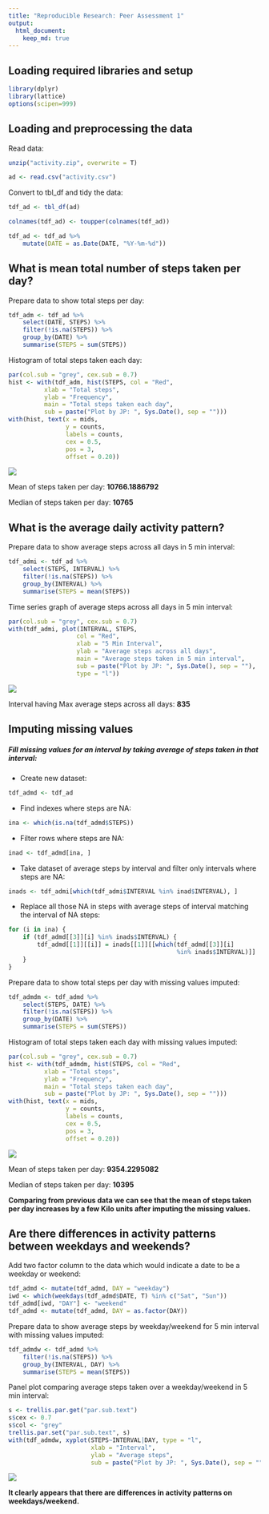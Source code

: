 ```yaml
---
title: "Reproducible Research: Peer Assessment 1"
output: 
  html_document:
    keep_md: true
---
```


## Loading required libraries and setup


```r
library(dplyr)
library(lattice)
options(scipen=999)
```

## Loading and preprocessing the data

Read data:

```r
unzip("activity.zip", overwrite = T)

ad <- read.csv("activity.csv")
```

Convert to tbl_df and tidy the data:

```r
tdf_ad <- tbl_df(ad)

colnames(tdf_ad) <- toupper(colnames(tdf_ad))

tdf_ad <- tdf_ad %>% 
    mutate(DATE = as.Date(DATE, "%Y-%m-%d"))
```


## What is mean total number of steps taken per day?

Prepare data to show total steps per day:

```r
tdf_adm <- tdf_ad %>% 
    select(DATE, STEPS) %>% 
    filter(!is.na(STEPS)) %>% 
    group_by(DATE) %>% 
    summarise(STEPS = sum(STEPS))
```

Histogram of total steps taken each day:

```r
par(col.sub = "grey", cex.sub = 0.7)
hist <- with(tdf_adm, hist(STEPS, col = "Red", 
          xlab = "Total steps", 
          ylab = "Frequency", 
          main = "Total steps taken each day", 
          sub = paste("Plot by JP: ", Sys.Date(), sep = "")))
with(hist, text(x = mids, 
                y = counts, 
                labels = counts, 
                cex = 0.5, 
                pos = 3, 
                offset = 0.20))
```

![](PA1_template_files/figure-html/unnamed-chunk-5-1.png)<!-- -->

Mean of steps taken per day: **10766.1886792**

Median of steps taken per day: **10765**

## What is the average daily activity pattern?

Prepare data to show average steps across all days in 5 min interval:

```r
tdf_admi <- tdf_ad %>% 
    select(STEPS, INTERVAL) %>% 
    filter(!is.na(STEPS)) %>% 
    group_by(INTERVAL) %>% 
    summarise(STEPS = mean(STEPS))
```

Time series graph of average steps across all days in 5 min interval:

```r
par(col.sub = "grey", cex.sub = 0.7)
with(tdf_admi, plot(INTERVAL, STEPS, 
                   col = "Red", 
                   xlab = "5 Min Interval", 
                   ylab = "Average steps across all days", 
                   main = "Average steps taken in 5 min interval", 
                   sub = paste("Plot by JP: ", Sys.Date(), sep = ""), 
                   type = "l"))
```

![](PA1_template_files/figure-html/unnamed-chunk-7-1.png)<!-- -->

Interval having Max average steps across all days: **835**

## Imputing missing values

##### Fill missing values for an interval by taking average of steps taken in that interval:

- Create new dataset:

```r
tdf_admd <- tdf_ad
```

- Find indexes where steps are NA:

```r
ina <- which(is.na(tdf_admd$STEPS))
```

- Filter rows where steps are NA:

```r
inad <- tdf_admd[ina, ]
```

- Take dataset of average steps by interval and filter only intervals where steps are NA:

```r
inads <- tdf_admi[which(tdf_admi$INTERVAL %in% inad$INTERVAL), ]
```

- Replace all those NA in steps with average steps of interval matching the interval of NA steps:

```r
for (i in ina) {
    if (tdf_admd[[3]][i] %in% inads$INTERVAL) {
        tdf_admd[[1]][[i]] = inads[[1]][[which(tdf_admd[[3]][i] 
                                               %in% inads$INTERVAL)]]
    }
}
```

Prepare data to show total steps per day with missing values imputed:

```r
tdf_admdm <- tdf_admd %>% 
    select(STEPS, DATE) %>% 
    filter(!is.na(STEPS)) %>% 
    group_by(DATE) %>% 
    summarise(STEPS = sum(STEPS))
```

Histogram of total steps taken each day with missing values imputed:

```r
par(col.sub = "grey", cex.sub = 0.7)
hist <- with(tdf_admdm, hist(STEPS, col = "Red", 
          xlab = "Total steps", 
          ylab = "Frequency", 
          main = "Total steps taken each day", 
          sub = paste("Plot by JP: ", Sys.Date(), sep = "")))
with(hist, text(x = mids, 
                y = counts, 
                labels = counts, 
                cex = 0.5, 
                pos = 3, 
                offset = 0.20))
```

![](PA1_template_files/figure-html/unnamed-chunk-14-1.png)<!-- -->

Mean of steps taken per day: **9354.2295082**

Median of steps taken per day: **10395**

**Comparing from previous data we can see that the mean of steps taken per day increases by a few Kilo units after imputing the missing values.**

## Are there differences in activity patterns between weekdays and weekends?

Add two factor column to the data which would indicate a date to be a weekday or weekend: 


```r
tdf_admd <- mutate(tdf_admd, DAY = "weekday")
iwd <- which(weekdays(tdf_admd$DATE, T) %in% c("Sat", "Sun"))
tdf_admd[iwd, "DAY"] <- "weekend"
tdf_admd <- mutate(tdf_admd, DAY = as.factor(DAY))
```

Prepare data to show average steps by weekday/weekend for 5 min interval with missing values imputed:

```r
tdf_admdw <- tdf_admd %>% 
    filter(!is.na(STEPS)) %>% 
    group_by(INTERVAL, DAY) %>% 
    summarise(STEPS = mean(STEPS))
```

Panel plot comparing average steps taken over a weekday/weekend in 5 min interval:

```r
s <- trellis.par.get("par.sub.text")
s$cex <- 0.7
s$col <- "grey"
trellis.par.set("par.sub.text", s)
with(tdf_admdw, xyplot(STEPS~INTERVAL|DAY, type = "l", 
                       xlab = "Interval", 
                       ylab = "Average steps", 
                       sub = paste("Plot by JP: ", Sys.Date(), sep = "")))
```

![](PA1_template_files/figure-html/unnamed-chunk-17-1.png)<!-- -->

**It clearly appears that there are differences in activity patterns on weekdays/weekend.**

